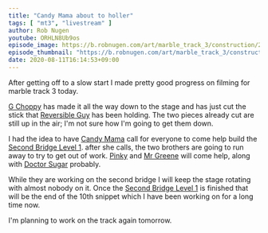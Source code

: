 ```yaml
---
title: "Candy Mama about to holler"
tags: [ "mt3", "livestream" ]
author: Rob Nugen
youtube: ORHLN8Ub9os
episode_image: https://b.robnugen.com/art/marble_track_3/construction/2020/2020_aug_11_candy_mama_about_to_holler.jpg
episode_thumbnail: "https://b.robnugen.com/art/marble_track_3/construction/2020/thumbs/2020_aug_11_candy_mama_about_to_holler.jpg"
date: 2020-08-11T16:14:53+09:00
---
```


After getting off to a slow start I made pretty good progress on
filming for marble track 3 today.

[G Choppy](/workers/g_choppy/) has made it all the way down to the stage and has just cut the
stick that [Reversible Guy](/workers/reversible/) has been holding.  The two pieces already
cut are still up in the air; I'm not sure how I'm going to get them
down.

I had the idea to have [Candy Mama](/workers/candy_mama/) call for everyone to come help build
the [Second Bridge Level 1](/parts/second-bridge-level-1/).  after she calls, the two brothers are going to run
away to try to get out of work.  [Pinky](/workers/pinky/) and [Mr Greene](/workers/mr_greene/) will come help,
along with [Doctor Sugar](/workers/dr_sugar/) probably.

While they are working on the second bridge I will keep the stage
rotating with almost nobody on it.  Once the [Second Bridge Level 1](/parts/second-bridge-level-1/) is finished
that will be the end of the 10th snippet which I have been working on
for a long time now.

I'm planning to work on the track again tomorrow.
